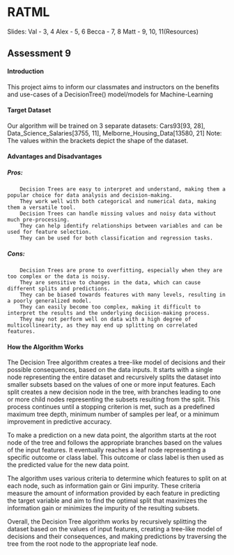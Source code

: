 # RATML

Slides:
Val - 3, 4
Alex - 5, 6
Becca - 7, 8
Matt - 9, 10, 11(Resources)

## Assessment 9

#### Introduction
This project aims to inform our classmates and instructors on the benefits and use-cases of a DecisionTree() model/models for Machine-Learning

#### Target Dataset
Our algorithm will be trained on 3 separate datasets: Cars93[93, 28], Data_Science_Salaries[3755, 11], Melborne_Housing_Data[13580, 21]
                       Note: The values within the brackets depict the shape of the dataset.

#### Advantages and Disadvantages
##### Pros:
        Decision Trees are easy to interpret and understand, making them a popular choice for data analysis and decision-making.
        They work well with both categorical and numerical data, making them a versatile tool.
        Decision Trees can handle missing values and noisy data without much pre-processing.
        They can help identify relationships between variables and can be used for feature selection.
        They can be used for both classification and regression tasks.
##### Cons:
        Decision Trees are prone to overfitting, especially when they are too complex or the data is noisy.
        They are sensitive to changes in the data, which can cause different splits and predictions.
        They can be biased towards features with many levels, resulting in a poorly generalized model.
        They can easily become too complex, making it difficult to interpret the results and the underlying decision-making process.
        They may not perform well on data with a high degree of multicollinearity, as they may end up splitting on correlated features.


#### How the Algorithm Works
The Decision Tree algorithm creates a tree-like model of decisions and their possible consequences, based on the data inputs. It starts with a single node representing the entire dataset and recursively splits the dataset into smaller subsets based on the values of one or more input features. Each split creates a new decision node in the tree, with branches leading to one or more child nodes representing the subsets resulting from the split. This process continues until a stopping criterion is met, such as a predefined maximum tree depth, minimum number of samples per leaf, or a minimum improvement in predictive accuracy.

To make a prediction on a new data point, the algorithm starts at the root node of the tree and follows the appropriate branches based on the values of the input features. It eventually reaches a leaf node representing a specific outcome or class label. This outcome or class label is then used as the predicted value for the new data point.

The algorithm uses various criteria to determine which features to split on at each node, such as information gain or Gini impurity. These criteria measure the amount of information provided by each feature in predicting the target variable and aim to find the optimal split that maximizes the information gain or minimizes the impurity of the resulting subsets.

Overall, the Decision Tree algorithm works by recursively splitting the dataset based on the values of input features, creating a tree-like model of decisions and their consequences, and making predictions by traversing the tree from the root node to the appropriate leaf node.
